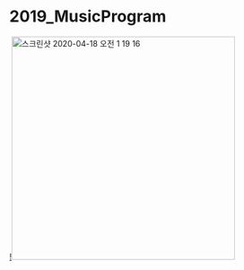 # 2019_MusicProgram
[!<img width="398" alt="스크린샷 2020-04-18 오전 1 19 16" src="https://user-images.githubusercontent.com/58834907/79590840-9fe1ef00-8112-11ea-9058-6c386e9c4763.png">](https://www.youtube.com/watch?v=Gw3HIezNNiY?t=0s) 
